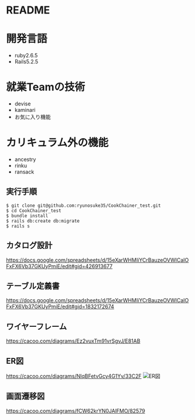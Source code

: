 # README

# 開発言語

- ruby2.6.5
- Rails5.2.5

# 就業Teamの技術

- devise
- kaminari
- お気に入り機能

# カリキュラム外の機能

- ancestry
- rinku
- ransack

## 実行手順

```
$ git clone git@github.com:ryunosuke35/CookChainer_test.git
$ cd CookChainer_test
$ bundle install
$ rails db:create db:migrate
$ rails s
```

## カタログ設計
https://docs.google.com/spreadsheets/d/15eXarWHMIiYCrBauzeOVWICaIOFxFX6Vb37GKUyPmiE/edit#gid=426913677

## テーブル定義書
https://docs.google.com/spreadsheets/d/15eXarWHMIiYCrBauzeOVWICaIOFxFX6Vb37GKUyPmiE/edit#gid=1832172674

## ワイヤーフレーム
https://cacoo.com/diagrams/Ez2vuxTm91vrSgvJ/E81AB

##  ER図
https://cacoo.com/diagrams/NlqBFetvGcy4G1Yv/33C2F
![ER図](./app/assets/images/ER図.png)

## 画面遷移図
https://cacoo.com/diagrams/fCW62krYN0JAlFMO/82579
